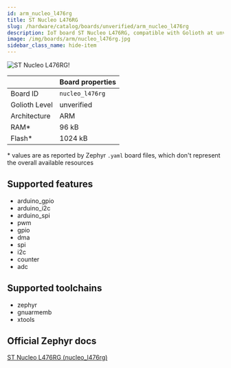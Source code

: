 ```yaml
---
id: arm_nucleo_l476rg
title: ST Nucleo L476RG
slug: /hardware/catalog/boards/unverified/arm_nucleo_l476rg
description: IoT board ST Nucleo L476RG, compatible with Golioth at unverified level.
image: /img/boards/arm/nucleo_l476rg.jpg
sidebar_class_name: hide-item
---
```


[//]: # (This is an auto-generated file, do not edit! Changes to it will be lost upon re-generation)

![ST Nucleo L476RG!](/img/boards/arm/nucleo_l476rg.jpg "ST Nucleo L476RG")

|                | Board properties     |
| -------------  | -------------------- |
| Board ID       | `nucleo_l476rg` |
| Golioth Level  | unverified       |
| Architecture   | ARM |
| RAM*           | 96 kB |
| Flash*         | 1024 kB |

\* values are as reported by Zephyr `.yaml` board files, which don't represent the overall available resources



## Supported features

* arduino_gpio
* arduino_i2c
* arduino_spi
* pwm
* gpio
* dma
* spi
* i2c
* counter
* adc

## Supported toolchains

* zephyr
* gnuarmemb
* xtools

## Official Zephyr docs

[ST Nucleo L476RG (nucleo_l476rg)](https://docs.zephyrproject.org/latest/boards/arm/nucleo_l476rg/doc/index.html)

